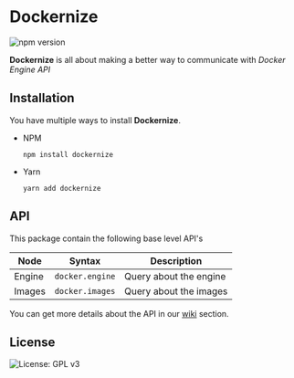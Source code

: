 # Dockernize

![npm version](http://img.shields.io/npm/v/dockernize.svg?style=flat)

**Dockernize** is all about making a better way to communicate with *Docker Engine API*


## Installation

You have multiple ways to install **Dockernize**.

 - NPM

	```npm install dockernize```

 - Yarn

	```yarn add dockernize```

## API

This package contain the following base level API's

| Node    | Syntax               | Description             |
|---------|----------------------|-------------------------|
| Engine  | ```docker.engine```  | Query about the engine  |
| Images  | ```docker.images```  | Query about the images  |

You can get more details about the API in our [wiki](https://github.com/avanciro/dockernize/wiki) section.


## License

![License: GPL v3](https://img.shields.io/badge/License-GPLv3-blue.svg)
